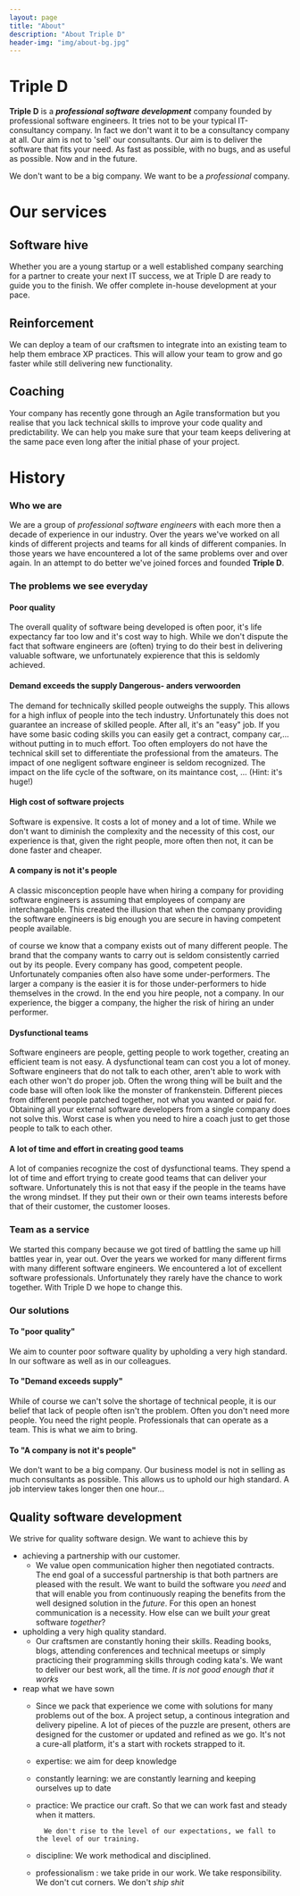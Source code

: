 ```yaml
---
layout: page
title: "About"
description: "About Triple D"
header-img: "img/about-bg.jpg"
---
```

# Triple D  

**Triple D** is a _**professional software development**_ company founded by professional software engineers. It tries not to be your typical IT-consultancy company. In fact we don't want it to be a consultancy company at all. Our aim is not to 'sell' our consultants. Our aim is to deliver the software that fits your need. As fast as possible, with no bugs, and as useful as possible. Now and in the future. 

We don't want to be a big company. We want to be a _professional_ company.

# Our services 

## Software hive
Whether you are a young startup or a well established company searching for a partner to create your next IT success, we at Triple D are ready to guide you to the finish. We offer complete in-house development at your pace.
## Reinforcement
We can deploy a team of our craftsmen to integrate into an existing team to help them embrace XP practices. This will allow your team to grow and go faster while still delivering new functionality.
## Coaching
Your company has recently gone through an Agile transformation but you realise that you lack technical skills to improve your code quality and predictability. We can help you make sure that your team keeps delivering at the same pace even long after the initial phase of your project.

# History

### Who we are  

We are a group of *professional software engineers* with each more then a decade of experience in our industry. Over the years we've worked on all kinds of different projects and teams for all kinds of different companies. In those years we have encountered a lot of the same problems over and over again. In an attempt to do better we've joined forces and founded **Triple D**.

### The problems we see everyday

#### Poor quality
The overall quality of software being developed is often poor, it's life expectancy far too low and it's cost way to high. While we don't dispute the fact that software engineers are (often) trying to do their best in delivering valuable software, we unfortunately expierence that this is seldomly achieved. 

#### Demand exceeds the supply **Dangerous- anders verwoorden**

The demand for technically skilled people outweighs the supply. This allows for a high influx of people into the tech industry. Unfortunately this does not guarantee an increase of skilled people. After all, it's an "easy" job. If you have some basic coding skills you can easily get a contract, company car,... without putting in to much effort. Too often employers do not have the technical skill set to differentiate the professional from the amateurs. The impact of one negligent software engineer is seldom recognized. The impact on the life cycle of the software, on its maintance cost, ... (Hint: it's huge!) 
    
#### High cost of software projects
Software is expensive. It costs a lot of money and a lot of time. While we don't want to diminish the complexity and the necessity of this  cost, our experience is that, given the right people, more often then not, it can be done faster and cheaper.
    
#### A company is not it's people 
   A classic misconception people have when hiring a company for providing software engineers is assuming that employees of company are interchangable. This created the illusion that when the company providing the software engineers is big enough you are secure in having competent people available.
    
 of course we know that a company exists out of many different people. The brand that the company wants to carry out is seldom consistently carried out by its people. Every company has good, competent people. Unfortunately companies often also have some under-performers. The larger a company is the easier it is for those under-performers to hide themselves in the crowd. In the end you hire people, not a company. In our experience, the bigger a company, the higher the risk of hiring an under performer.
 
#### Dysfunctional teams
   Software engineers are people, getting people to work together, creating an efficient team is not easy. A dysfunctional team can cost you a lot of money. Software engineers that do not talk to each other, aren't able to work with each other won't do proper job. Often the wrong thing will be built and the code base will often look like the monster of frankenstein. Different pieces from different people patched together, not what you wanted or paid for. Obtaining all your external software developers from a single company does not solve this. Worst case is when you need to hire a coach just to get those people to talk to each other.
   
#### A lot of time and effort in creating good teams
   A lot of companies recognize the cost of dysfunctional teams. They spend a lot of time and effort trying to create good teams that can deliver your software. Unfortunately this is not that easy if the people in the teams have the wrong mindset. If they put their own or their own teams interests before that of their customer, the customer looses. 

### Team as a service
   
We started this company because we got tired of battling the same up hill battles year in, year out. Over the years we worked for many different firms with many different software engineers. We encountered a lot of excellent software professionals. Unfortunately they rarely have the chance to work together. With Triple D we hope to change this.

### Our solutions

#### To "poor quality"
We aim to counter poor software quality by upholding a very high standard. In our software as well as in our colleagues.

#### To "Demand exceeds supply"
While of course we can't solve the shortage of technical people, it is our belief that lack of people often isn't the problem. Often you don't need more people. You need the right people. Professionals that can operate as a team. This is what we aim to bring.

#### To "A company is not it's people"
We don't want to be a big company. Our business model is not in selling as much consultants as possible. This allows us to uphold our high standard. A job interview takes longer then one hour...

## Quality software development

We strive for quality software design. We want to achieve this by

+ achieving a partnership with our customer.
    + We value open communication higher then negotiated contracts. The end goal of a successful partnership is that both partners are pleased with the result. We want to build the software you *need* and that will enable you from continuously reaping the benefits from the well designed solution in the *future*. For this open an honest communication is a necessity. How else can we built *your* great software *together*?
+ upholding a very high quality standard. 
    + Our craftsmen are constantly honing their skills. Reading books, blogs, attending conferences and technical meetups or simply practicing their programming skills through coding kata's.  We want to deliver our best work, all the time. *It is not good enough that it works* 
+ reap what we have sown
    + 	Since we pack that experience we come with solutions for many problems out of the box. A project setup, a continous integration and delivery pipeline. A lot of pieces of the puzzle are present, others are designed for the customer or updated and refined as we go. It's not a cure-all platform, it's a start with rockets strapped to it.
    
    + expertise: we aim for deep knowledge
    + constantly learning: we are constantly learning and keeping ourselves up to date
    + practice: We practice our craft. So that we can work fast and steady when it matters. 
    
            We don't rise to the level of our expectations, we fall to the level of our training.
            
    + discipline: We work methodical and disciplined.         
    + professionalism : we take pride in our work. We take responsibility. We don't cut corners. We don't _ship shit_
 




